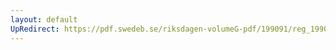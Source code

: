 ```yaml
---
layout: default
UpRedirect: https://pdf.swedeb.se/riksdagen-volumeG-pdf/199091/reg_199091/reg_199091_0360.pdf
---
```

